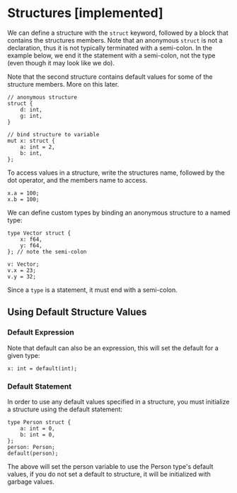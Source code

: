 # Structures [implemented]

We can define a structure with the `struct` keyword, followed by a block that
contains the structures members. Note that an anonymous
`struct` is not a declaration, thus it is not typically terminated with a
semi-colon. In the example below, we end it the statement with a
semi-colon, not the type (even though it may look like we do). 

Note that the second structure contains default values for some of the structure
members. More on this later.

```
// anonymous structure
struct {
    d: int,
    g: int,
}

// bind structure to variable
mut x: struct {
    a: int = 2,
    b: int,
};
```

To access values in a structure, write the structures name, followed by
the dot operator, and the members name to access.

```
x.a = 100;
x.b = 100;
```

We can define custom types by binding an anonymous structure to a named type:

```
type Vector struct {
    x: f64,
    y: f64,
}; // note the semi-colon

v: Vector;
v.x = 23;
v.y = 32;
```

Since a `type` is a statement, it must end with a semi-colon.

## Using Default Structure Values
### Default Expression
Note that default can also be an expression, this will set the default for a
given type:

```
x: int = default(int);
```

### Default Statement
In order to use any default values specified in a structure, you must initialize
a structure using the default statement:

    type Person struct {
        a: int = 0,
        b: int = 0,
    };
    person: Person;
    default(person);
    
The above will set the person variable to use the Person type's default values, if
you do not set a default to structure, it will be initialized with garbage values.
